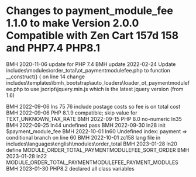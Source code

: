 Changes to payment_module_fee 1.1.0 to make Version 2.0.0
Compatible with Zen Cart 157d 158 and PHP7.4 PHP8.1
===================================================
BMH 2020-11-06 update for PHP 7.4
BMH update 2022-02-24
    Update includes\modules\order_total\ot_paymentmodulefee.php
        to function __construct() { 
    on line 14
    change includes\templates\bmh_bootstrap\auto_loaders\loader_ot_paymentmodulefee.php to use  jscript\jquery.min.js which is the latest jquery version (from 1.6)
    
BMH 2022-09-06  lns 75 76 include postage costs so fee is on total cost
BMH 2022-09-06  PHP 8.1.9 compatible; skip value for TEXT_UNKNOWN_TAX_RATE
BMH 2022-09-15  PHP 8.0 no-numeric ln35 
BMH 2022-09-25  ln44 undefined pass
BMH 2022-09-30  ln28 init $payment_module_fee
BMH 2022-10-01  ln60 Undefined index: payment => conditional branch on line 60
BMH 2022-10-01  zc158 lang file in includes\languages\english\modules\order_total
BMH 2023-01-28  ln20 define MODULE_ORDER_TOTAL_PAYMENTMODULEFEE_SORT_ORDER
BMH 2023-01-28  ln22 MODULE_ORDER_TOTAL_PAYMENTMODULEFEE_PAYMENT_MODULES
BMH 2023-01-30 PHP8.2 declared all class variables
